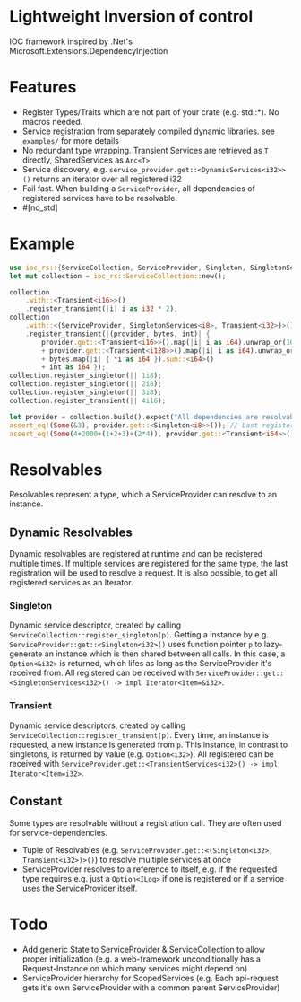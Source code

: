 # Lightweight Inversion of control
IOC framework inspired by .Net's Microsoft.Extensions.DependencyInjection

# Features
- Register Types/Traits which are not part of your crate (e.g. std::*). No macros needed.
- Service registration from separately compiled dynamic libraries. see `examples/` for more details
- No redundant type wrapping. Transient Services are retrieved as `T` directly, SharedServices as `Arc<T>`
- Service discovery, e.g. `service_provider.get::<DynamicServices<i32>>()` returns an iterator over all registered i32
- Fail fast. When building a `ServiceProvider`, all dependencies of registered services have to be resolvable. 
- #[no_std]

# Example
```rust
use ioc_rs::{ServiceCollection, ServiceProvider, Singleton, SingletonServices, Transient};
let mut collection = ioc_rs::ServiceCollection::new();

collection
    .with::<Transient<i16>>()
    .register_transient(|i| i as i32 * 2);
collection
    .with::<(ServiceProvider, SingletonServices<i8>, Transient<i32>)>()
    .register_transient(|(provider, bytes, int)| {
        provider.get::<Transient<i16>>().map(|i| i as i64).unwrap_or(1000) // Optional Dependency, fallback not used
        + provider.get::<Transient<i128>>().map(|i| i as i64).unwrap_or(2000) // Optional Dependency, fallback
        + bytes.map(|i| { *i as i64 }).sum::<i64>()
        + int as i64 });
collection.register_singleton(|| 1i8);
collection.register_singleton(|| 2i8);
collection.register_singleton(|| 3i8);
collection.register_transient(|| 4i16);

let provider = collection.build().expect("All dependencies are resolvable");
assert_eq!(Some(&3), provider.get::<Singleton<i8>>()); // Last registered i8
assert_eq!(Some(4+2000+(1+2+3)+(2*4)), provider.get::<Transient<i64>>()); // composed i64
```

# Resolvables
Resolvables represent a type, which a ServiceProvider can resolve to an instance. 

## Dynamic Resolvables
Dynamic resolvables are registered at runtime and can be registered multiple times. If multiple services are registered for the same type, the last registration will be used to resolve a request. It is also possible, to get all registered services as an Iterator.

### Singleton
Dynamic service descriptor, created by calling `ServiceCollection::register_singleton(p)`. Getting a instance by e.g. `ServiceProvider::get::<Singleton<i32>()` uses function pointer `p` to lazy-generate an instance which is then shared between all calls. In this case, a `Option<&i32>` is returned, which lifes as long as the ServiceProvider it's received from. All registered can be received with `ServiceProvider::get::<SingletonServices<i32>() -> impl Iterator<Item=&i32>`.

### Transient
Dynamic service descriptors, created by calling `ServiceCollection::register_transient(p)`. Every time, an instance is requested, a new instance is generated from `p`. This instance, in contrast to singletons, is returned by value (e.g. `Option<i32>`). All registered can be received with `ServiceProvider.get::<TransientServices<i32>() -> impl Iterator<Item=i32>`.

## Constant
Some types are resolvable without a registration call. They are often used for service-dependencies.
 - Tuple of Resolvables (e.g. `ServiceProvider.get::<(Singleton<i32>, Transient<i32>)>()`) to resolve multiple services at once
 - ServiceProvider resolves to a reference to itself, e.g. if the requested type requires e.g. just a `Option<ILog>` if one is registered or if a service uses the ServiceProvider itself.

# Todo
- Add generic State to ServiceProvider & ServiceCollection to allow proper initialization 
  (e.g. a web-framework unconditionally has a Request-Instance on which many services might depend on)
- ServiceProvider hierarchy for ScopedServices (e.g. Each api-request gets it's own ServiceProvider with a common parent ServiceProvider)
